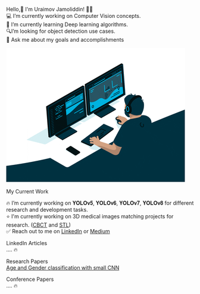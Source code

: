 Hello,👋  I'm Uraimov Jamoliddin! 👨‍💻 <br/>
💻 I’m currently working on Computer Vision concepts. <br/>
🌱 I’m currently learning Deep learning algorithms.<br/>
🔍I’m looking for object detection use cases.<br/>
💬 Ask me about my goals and accomplishments<br/>



![](https://github.com/uraimov92cnu/uraimov92cnu/blob/main/for_github.gif)

My Current Work <br/>

🔥 I’m currently working on 𝐘𝐎𝐋𝐎𝐯𝟓, 𝐘𝐎𝐋𝐎𝐯𝟔, 𝐘𝐎𝐋𝐎𝐯𝟕, 𝐘𝐎𝐋𝐎𝐯𝟖 for different research and development tasks. <br/>
⭐ I'm currently working on 3D medical images matching projects for research. ([CBCT](https://www.radiologyinfo.org/en/info/dentalconect) and [STL](https://www.3dsystems.com/quickparts/learning-center/what-is-stl-file)) <br/>
✅ Reach out to me on [LinkedIn](https://www.linkedin.com/in/jamoliddin-uraimov-0985b023b/) or [Medium](https://medium.com/@uraimovuzbkor) <br/>

LinkedIn Articles<br/>
.... 🔥<br/>

Research Papers<br/>
[Age and Gender classification with small CNN](https://koreascience.kr/article/JAKO202209464471634.pdf) <br/>

Conference Papers<br/>
.... 🔥
